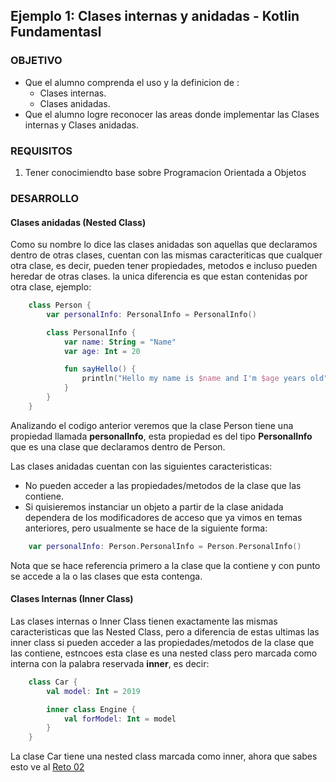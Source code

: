 ## Ejemplo 1: Clases internas y anidadas - Kotlin Fundamentasl

### OBJETIVO

- Que el alumno comprenda el uso y la definicion de :
    - Clases internas.
    - Clases anidadas. 
- Que el alumno logre reconocer las areas donde implementar las Clases internas y Clases anidadas.

### REQUISITOS

1. Tener conocimiendto base sobre Programacion Orientada a Objetos

### DESARROLLO

#### Clases anidadas (Nested Class)

Como su nombre lo dice las clases anidadas son aquellas que declaramos dentro de otras clases, cuentan con las mismas caracteriticas que cualquer otra clase, es decir, pueden tener propiedades, metodos e incluso pueden heredar de otras clases. la unica diferencia es que estan contenidas por otra clase, ejemplo:
```kotlin
	class Person {
		var personalInfo: PersonalInfo = PersonalInfo()

		class PersonalInfo {
			var name: String = "Name"
			var age: Int = 20

			fun sayHello() {
				println("Hello my name is $name and I'm $age years old")
			}
		}
	}
```
Analizando el codigo anterior veremos que la clase Person tiene una propiedad llamada **personalInfo**, esta propiedad es del tipo **PersonalInfo** que es una clase que declaramos dentro de Person.

Las clases anidadas cuentan con las siguientes caracteristicas:
- No pueden acceder a las propiedades/metodos de la clase que las contiene.
- Si quisieremos instanciar un objeto a partir de la clase anidada dependera de los modificadores de acceso que ya vimos en temas anteriores, pero usualmente se hace de la siguiente forma:
``` kotlin
	var personalInfo: Person.PersonalInfo = Person.PersonalInfo()
```

Nota que se hace referencia primero a la clase que la contiene y con punto se accede a la o las clases que esta contenga.

#### Clases Internas (Inner Class)

Las clases internas o Inner Class tienen exactamente las mismas caracteristicas que las Nested Class, pero a diferencia de estas ultimas las inner class si pueden acceder a las propiedades/metodos de la clase que las contiene, estncoes esta clase es una nested class pero marcada como interna con la palabra reservada **inner**, es decir:
```kotlin
	class Car {
		val model: Int = 2019

		inner class Engine {
			val forModel: Int = model
		}
	}
```
La clase Car tiene una nested class marcada como inner, ahora que sabes esto ve al [Reto 02](/../../tree/master/Sesion-04/Reto-02/)